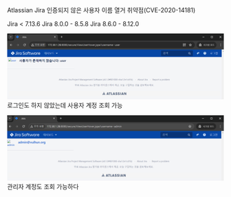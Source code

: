 Atlassian Jira 인증되지 않은 사용자 이름 열거 취약점(CVE-2020-14181)

Jira < 7.13.6 Jira 8.0.0 - 8.5.8 Jira 8.6.0 - 8.12.0

![](1.png)
로그인도 하지 않았는데 사용자 계정 조회 가능

![](2.png)
관리자 계정도 조회 가능하다
